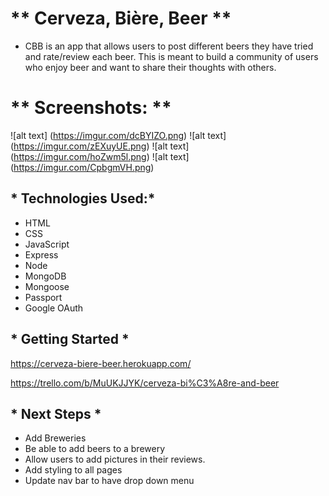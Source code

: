 # ** Cerveza, Bière, Beer ** 

* CBB is an app that allows users to post different beers they have tried and rate/review each beer. This is meant to build a community of users who enjoy beer and want to share their thoughts with others.

# ** Screenshots: **
![alt text] (https://imgur.com/dcBYIZO.png)
![alt text] (https://imgur.com/zEXuyUE.png)
![alt text] (https://imgur.com/hoZwm5l.png)
![alt text] (https://imgur.com/CpbgmVH.png)

## * Technologies Used:*
* HTML
* CSS
* JavaScript
* Express
* Node
* MongoDB
* Mongoose
* Passport
* Google OAuth

## * Getting Started *
https://cerveza-biere-beer.herokuapp.com/

https://trello.com/b/MuUKJJYK/cerveza-bi%C3%A8re-and-beer


## * Next Steps *

* Add Breweries 
* Be able to add beers to a brewery
* Allow users to add pictures in their reviews.
* Add styling to all pages
* Update nav bar to have drop down menu